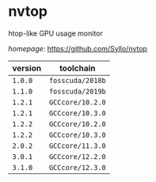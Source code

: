 # nvtop

htop-like GPU usage monitor

*homepage*: <https://github.com/Syllo/nvtop>

version | toolchain
--------|----------
``1.0.0`` | ``fosscuda/2018b``
``1.1.0`` | ``fosscuda/2019b``
``1.2.1`` | ``GCCcore/10.2.0``
``1.2.1`` | ``GCCcore/10.3.0``
``1.2.2`` | ``GCCcore/10.2.0``
``1.2.2`` | ``GCCcore/10.3.0``
``2.0.2`` | ``GCCcore/11.3.0``
``3.0.1`` | ``GCCcore/12.2.0``
``3.1.0`` | ``GCCcore/12.3.0``
